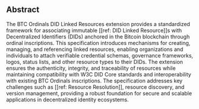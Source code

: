 ## Abstract

The BTC Ordinals DID Linked Resources extension provides a standardized framework for associating immutable [[ref: DID Linked Resource]]s with Decentralized Identifiers (DIDs) anchored in the Bitcoin blockchain through ordinal inscriptions. This specification introduces mechanisms for creating, managing, and referencing linked resources, enabling organizations and individuals to attach verifiable credential schemas, governance frameworks, logos, status lists, and other resource types to their DIDs. The extension ensures the authenticity, integrity, and traceability of resources while maintaining compatibility with W3C DID Core standards and interoperability with existing BTC Ordinals inscriptions. The specification addresses key challenges such as [[ref: Resource Resolution]], resource discovery, and version management, providing a robust foundation for secure and scalable applications in decentralized identity ecosystems.